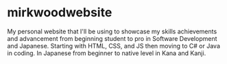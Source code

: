 # mirkwoodwebsite
My personal website that I'll be using to showcase my skills achievements and advancement from beginning student to pro in Software Development and Japanese. Starting with HTML, CSS, and JS then moving to C# or Java in coding. In Japanese from beginner to native level in Kana and Kanji.
